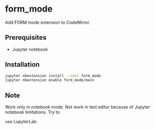 # form_mode

Add FORM mode extension to CodeMirror.


## Prerequisites

* Jupyter notebook

## Installation

```bash
jupyter nbextension install --user form_mode
jupyter nbextension enable form_mode/main
```

## Note

Work only in notebook mode. Not work in text editor because of Jupyter notebook limitations. Try to

 use LupyterLab.
